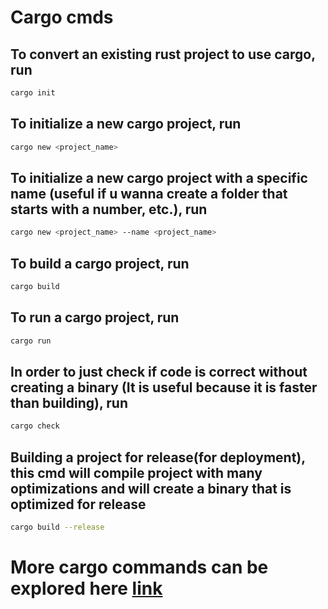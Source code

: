 # Cargo cmds

## To convert an existing rust project to use cargo, run
```bash
cargo init
```

## To initialize a new cargo project, run
```bash
cargo new <project_name>
```

## To initialize a new cargo project with a specific name (useful if u wanna create a folder that starts with a number, etc.), run
```bash
cargo new <project_name> --name <project_name>
```

## To build a cargo project, run
```bash
cargo build
```

## To run a cargo project, run
```bash
cargo run
```

## In order to just check if code is correct without creating a binary (It is useful because it is faster than building), run
```bash
cargo check
```


## Building a project for release(for deployment), this cmd will compile project with many optimizations and will create a binary that is optimized for release
```bash
cargo build --release
```



# More cargo commands can be explored here [link](https://doc.rust-lang.org/cargo/)

